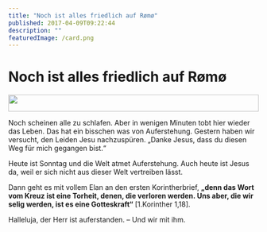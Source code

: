 ```yaml
---
title: "Noch ist alles friedlich auf Rømø"
published: 2017-04-09T09:22:44
description: ""
featuredImage: /card.png
---
```


# Noch ist alles friedlich auf Rømø

<span data-failed="Unable to resolve host &quot;www.ec-nordbund.de&quot;: No address associated with hostname"></span><b><div style="display: grid; grid-template-columns: repeat(1, 1fr); grid-gap: 5px;">
<img src="/old/20170409_0945411.jpg" alt width="100%">
</div></b>

Noch scheinen alle zu schlafen. Aber in wenigen Minuten tobt hier wieder das Leben. Das hat ein bisschen was von Auferstehung. 
Gestern haben wir versucht, den Leiden Jesu nachzuspüren. &#8222;Danke Jesus, dass du diesen Weg für mich gegangen bist.&#8220;

Heute ist Sonntag und die Welt atmet Auferstehung. Auch heute ist Jesus da, weil er sich nicht aus dieser Welt vertreiben lässt.

Dann geht es mit vollem Elan an den ersten Korintherbrief, <b>&#8222;denn das Wort vom Kreuz ist eine Torheit, denen, die verloren werden. Uns aber, die wir selig werden, ist es eine Gotteskraft&#8220;</b> [1.Korinther 1,18].

Halleluja, der Herr ist auferstanden. &#8211; Und wir mit ihm.
